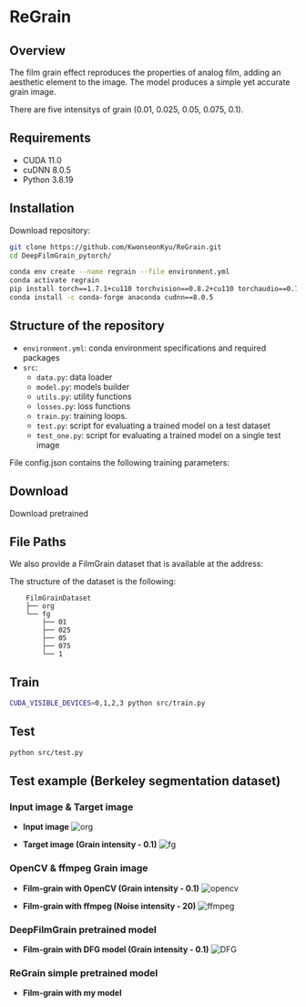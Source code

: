 # ReGrain

## Overview
The film grain effect reproduces the properties of analog film, adding an aesthetic element to the image. The model produces a simple yet accurate grain image.

There are five intensitys of grain (0.01, 0.025, 0.05, 0.075, 0.1).

## Requirements
- CUDA 11.0
- cuDNN 8.0.5
- Python 3.8.19


## Installation

Download repository:
```bash
git clone https://github.com/KwonseonKyu/ReGrain.git
cd DeepFilmGrain_pytorch/
```

```bash
conda env create --name regrain --file environment.yml
conda activate regrain
pip install torch==1.7.1+cu110 torchvision==0.8.2+cu110 torchaudio==0.7.2 -f https://download.pytorch.org/whl/torch_stable.html
conda install -c conda-forge anaconda cudnn==8.0.5
```

## Structure of the repository
- `environment.yml`: conda environment specifications and required packages 
- `src`: 
	- `data.py`: data loader
	- `model.py`: models builder
	- `utils.py`: utility functions
	- `losses.py`: loss functions 
	- `train.py`: training loops.
	- `test.py`: script for evaluating a trained model on a test dataset
	- `test_one.py`: script for evaluating a trained model on a single test image

File config.json contains the following training parameters:


## Download 

Download pretrained 


## File Paths

We also provide a FilmGrain dataset that is available at the address:


The structure of the dataset is the following:

```
    FilmGrainDataset
    ├── org				
    └── fg             
        ├── 01     
        ├── 025              
        ├── 05         
        ├── 075          
        └── 1     
```

## Train 

```bash
CUDA_VISIBLE_DEVICES=0,1,2,3 python src/train.py  
```

## Test 
```bash
python src/test.py  
```

## Test example (Berkeley segmentation dataset) 

### Input image & Target image

- **Input image**
![org](https://github.com/user-attachments/assets/93be0ef5-f15c-47f3-aced-d0cd8cce456e)

- **Target image (Grain intensity - 0.1)**
![fg](https://github.com/user-attachments/assets/180a2229-e4ef-4108-b2f6-d4bb57ccbfb1)



### OpenCV & ffmpeg Grain image

- **Film-grain with OpenCV (Grain intensity - 0.1)**
![opencv](https://github.com/user-attachments/assets/f926a068-164a-48a0-bd02-27e3e6686cdd)

- **Film-grain with ffmpeg (Noise intensity - 20)**
![ffmpeg](https://github.com/user-attachments/assets/1cdd7540-67ba-47bb-bd92-2af5d94f06a3)


### DeepFilmGrain pretrained model

- **Film-grain with DFG model (Grain intensity - 0.1)**
![DFG](https://github.com/user-attachments/assets/292c385f-790c-477c-be83-08acb985237c)


### ReGrain simple pretrained model

- **Film-grain with my model**




